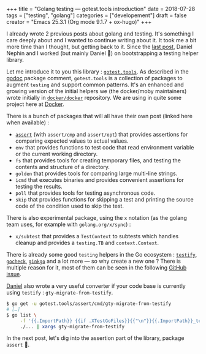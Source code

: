 +++
title = "Golang testing — gotest.tools introduction"
date = 2018-07-28
tags = ["testing", "golang"]
categories = ["developement"]
draft = false
creator = "Emacs 25.3.1 (Org mode 9.1.7 + ox-hugo)"
+++

I already wrote 2 previous posts about golang and testing. It's something I care deeply about and I wanted to continue
writing about it. It took me a bit more time than I thought, but getting back to it. Since the [last post](http://vincent.demeester.fr/posts/2017-04-22-golang-testing-golden-file/), Daniel Nephin
and I worked (but mainly Daniel 🤗) on bootstrapping a testing helper library.

Let me introduce it to you this library : [`gotest.tools`](https://gotest.tools). As described in the [godoc](https://godoc.org/gotest.tools) package comment, `gotest.tools` is a
collection of packages to augment `testing` and support common patterns. It's an enhanced and growing version of the
initial helpers we (the docker/moby maintainers) wrote initially in [`docker/docker`](https://github.com/docker/docker) repository. We are using in quite some
project here at [Docker](https://github.com).

There is a bunch of packages that will all have their own post (linked here when available) :

-   [`assert`](/posts/2018-08-16-gotest-tools-assertions/) (with `assert/cmp` and `assert/opt`) that provides assertions for comparing expected values to actual values.
-   `env` that provides functions to test code that read environment variable or the current working directory.
-   `fs` that provides tools for creating temporary files, and testing the contents and structure of a directory.
-   `golden` that provides tools for comparing large multi-line strings.
-   `icmd` that executes binaries and provides convenient assertions for testing the results.
-   `poll` that provides tools for testing asynchronous code.
-   `skip` that provides functions for skipping a test and printing the source code of the condition used to skip the test.

There is also experimental package, using the `x` notation (as the golang team uses, for example with `golang.org/x/sync`) :

-   `x/subtest` that provides a `TestContext` to subtests which handles cleanup and provides a `testing.TB` and `context.Context`.

There is already some good `testing` helpers in the Go ecosystem : [`testify`](https://github.com/stretchr/testify), [`gocheck`](http://labix.org/gocheck), [`ginkgo`](https://github.com/onsi/ginkgo) and a lot more — so
why create a new one ? There is multiple reason for it, most of them can be seen in the following [GitHub issue](https://github.com/gotestyourself/gotest.tools/issues/49#issuecomment-362436026).

[Daniel](https://github.com/dnephin/) also wrote a very useful converter if your code base is currently using `testify` : `gty-migrate-from-testify`.

```sh
$ go get -u gotest.tools/assert/cmd/gty-migrate-from-testify
# […]
$ go list \
	 -f '{{.ImportPath}} {{if .XTestGoFiles}}{{"\n"}}{{.ImportPath}}_test{{end}}' \
	 ./... | xargs gty-migrate-from-testify
```

In the next post, let's dig into the assertion part of the library, package `assert` 👼.
